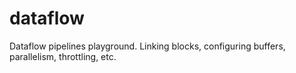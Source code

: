 # dataflow
Dataflow pipelines playground. Linking blocks, configuring buffers, parallelism, throttling, etc.
